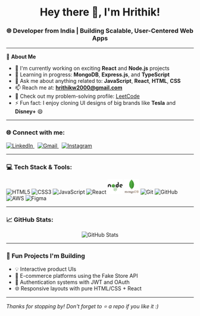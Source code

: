 <h1 align="center">Hey there 👋, I'm Hrithik!</h1>
<h3 align="center">🌐 Developer from India | Building Scalable, User-Centered Web Apps</h3>

---

🌟 **About Me**
- 🔭 I'm currently working on exciting **React** and **Node.js** projects  
- 🌱 Learning in progress: **MongoDB**, **Express.js**, and **TypeScript**  
- 💬 Ask me about anything related to: **JavaScript**, **React**, **HTML**, **CSS**  
- 📫 Reach me at: **hrithikw2000@gmail.com**  
- 📄 Check out my problem-solving profile: [LeetCode](https://leetcode.com/u/Hrithikvv/)  
- ⚡ Fun fact: I enjoy cloning UI designs of big brands like **Tesla** and **Disney+** 😄  

---

### 🌐 Connect with me:
<p align="left">
  <a href="https://www.linkedin.com/in/hrithik-vv-381bb6317/" target="_blank">
    <img src="https://cdn.jsdelivr.net/gh/devicons/devicon/icons/linkedin/linkedin-original.svg" alt="LinkedIn" width="30" height="30" />
  </a>
  &nbsp;
  <a href="mailto:hrithikw2000@gmail.com" target="_blank">
    <img src="https://img.icons8.com/fluency/48/gmail-new.png" alt="Gmail" width="30" height="30" />
  </a>
  &nbsp;
  <a href="https://www.instagram.com/hrithhik__?igsh=aHQzeWZ1azkwMXc=" target="_blank">
    <img src="https://img.icons8.com/fluency/48/instagram-new.png" alt="Instagram" width="30" height="30" />
  </a>
</p>

---

### 💻 Tech Stack & Tools:
<p align="left">
  <img src="https://cdn.jsdelivr.net/gh/devicons/devicon/icons/html5/html5-original.svg" width="40" height="40" alt="HTML5"/>
  <img src="https://cdn.jsdelivr.net/gh/devicons/devicon/icons/css3/css3-original.svg" width="40" height="40" alt="CSS3"/>
  <img src="https://cdn.jsdelivr.net/gh/devicons/devicon/icons/javascript/javascript-original.svg" width="40" height="40" alt="JavaScript"/>
  <img src="https://cdn.jsdelivr.net/gh/devicons/devicon/icons/react/react-original.svg" width="40" height="40" alt="React"/>
  <img src="https://raw.githubusercontent.com/devicons/devicon/master/icons/nodejs/nodejs-original-wordmark.svg" width="40" height="40" alt="Node.js"/>
  <img src="https://raw.githubusercontent.com/devicons/devicon/master/icons/mongodb/mongodb-original-wordmark.svg" width="40" height="40" alt="MongoDB"/>
  <img src="https://cdn.jsdelivr.net/gh/devicons/devicon/icons/git/git-original.svg" width="40" height="40" alt="Git"/>
  <img src="https://cdn.jsdelivr.net/gh/devicons/devicon/icons/github/github-original.svg" width="40" height="40" alt="GitHub"/>
  <img src="https://cdn.jsdelivr.net/gh/devicons/devicon/icons/amazonwebservices/amazonwebservices-original.svg" width="40" height="40" alt="AWS"/>
  <img src="https://cdn.jsdelivr.net/gh/devicons/devicon/icons/figma/figma-original.svg" width="40" height="40" alt="Figma"/>
</p>

---

### 📈 GitHub Stats:
<p align="center">
  <img src="https://github-readme-stats.vercel.app/api?username=Hrithik-vv&show_icons=true&theme=dark&hide_border=true" alt="GitHub Stats" />
</p>

---

### 🎯 Fun Projects I'm Building
- 💡 Interactive product UIs  
- 🛒 E-commerce platforms using the Fake Store API  
- 🔐 Authentication systems with JWT and OAuth  
- 🌐 Responsive layouts with pure HTML/CSS + React  

---

*Thanks for stopping by! Don't forget to ⭐️ a repo if you like it :)*
